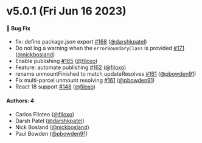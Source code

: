 # v5.0.1 (Fri Jun 16 2023)

#### 🐛 Bug Fix

- fix: define package.json export [#168](https://github.com/single-spa/single-spa-react/pull/168) ([@darshkpatel](https://github.com/darshkpatel))
- Do not log a warning when the `errorBoundaryClass` is provided [#171](https://github.com/single-spa/single-spa-react/pull/171) ([@nickbosland](https://github.com/nickbosland))
- Enable publishing [#165](https://github.com/single-spa/single-spa-react/pull/165) ([@filoxo](https://github.com/filoxo))
- Feature: automate publishing [#162](https://github.com/single-spa/single-spa-react/pull/162) ([@filoxo](https://github.com/filoxo))
- rename unmountFinished to match updateResolves [#161](https://github.com/single-spa/single-spa-react/pull/161) ([@pbowden91](https://github.com/pbowden91))
- Fix multi-parcel unmount resolving [#161](https://github.com/single-spa/single-spa-react/pull/161) ([@pbowden91](https://github.com/pbowden91))
- React 18 support [#148](https://github.com/single-spa/single-spa-react/pull/148) ([@filoxo](https://github.com/filoxo))

#### Authors: 4

- Carlos Filoteo ([@filoxo](https://github.com/filoxo))
- Darsh Patel ([@darshkpatel](https://github.com/darshkpatel))
- Nick Bosland ([@nickbosland](https://github.com/nickbosland))
- Paul Bowden ([@pbowden91](https://github.com/pbowden91))
